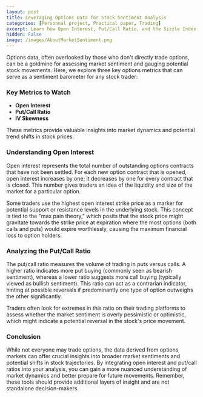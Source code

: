 ```yaml
---
layout: post
title: Leveraging Options Data for Stock Sentiment Analysis 
categories: [Personnal project, Practical paper, Trading]
excerpt: Learn how Open Interest, Put/Call Ratio, and the Sizzle Index can enhance your understanding of market sentiment and stock trends
hidden: False
image: /images/AboutMarketSentiment.png
---
```


Options data, often overlooked by those who don't directly trade options, can be a goldmine for assessing market sentiment and gauging potential stock movements. Here, we explore three key options metrics that can serve as a sentiment barometer for any stock trader:

### Key Metrics to Watch

- **Open Interest**
- **Put/Call Ratio**
- **IV Skewness**

These metrics provide valuable insights into market dynamics and potential trend shifts in stock prices.

### Understanding Open Interest

Open interest represents the total number of outstanding options contracts that have not been settled. For each new option contract that is opened, open interest increases by one; it decreases by one for every contract that is closed. This number gives traders an idea of the liquidity and size of the market for a particular option.

Some traders use the highest open interest strike price as a marker for potential support or resistance levels in the underlying stock. This concept is tied to the "max pain theory," which posits that the stock price might gravitate towards the strike price at expiration where the most options (both calls and puts) would expire worthlessly, causing the maximum financial loss to option holders.

### Analyzing the Put/Call Ratio

The put/call ratio measures the volume of trading in puts versus calls. A higher ratio indicates more put buying (commonly seen as bearish sentiment), whereas a lower ratio suggests more call buying (typically viewed as bullish sentiment). This ratio can act as a contrarian indicator, hinting at possible reversals if predominantly one type of option outweighs the other significantly.

Traders often look for extremes in this ratio on their trading platforms to assess whether the market sentiment is overly pessimistic or optimistic, which might indicate a potential reversal in the stock's price movement.

### Conclusion

While not everyone may trade options, the data derived from options markets can offer crucial insights into broader market sentiments and potential shifts in stock trajectories. By integrating open interest and put/call ratios into your analysis, you can gain a more nuanced understanding of market dynamics and better prepare for future movements. Remember, these tools should provide additional layers of insight and are not standalone decision-makers.
